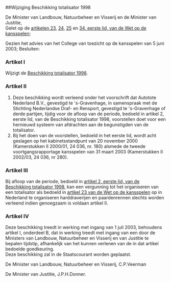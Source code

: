 <meta http-equiv='Content-Type' content='text/html; charset=utf-8' />

##Wijziging Beschikking totalisator 1998

De Minister van Landbouw, Natuurbeheer en Visserij en de Minister van Justitie,  
Gelet op de [artikelen 23](../../../../../../wet/wet/op/de/kansspelen/BWBR0002469/README.md), [24](../../../../../../wet/wet/op/de/kansspelen/BWBR0002469/README.md), [25](../../../../../../wet/wet/op/de/kansspelen/BWBR0002469/README.md) en [34, eerste lid, van de Wet op de kansspelen](../../../../../../wet/wet/op/de/kansspelen/BWBR0002469/README.md);

Gezien het advies van het College van toezicht op de kansspelen van 5 juni 2003;
Besluiten:    

### Artikel  I  

Wijzigt de [Beschikking totalisator 1998](../../../../../../ministeriele-regeling/beschikking/totalisator/1998/BWBR0009736/README.md).   

### Artikel  II  

1.  Deze beschikking wordt verleend onder het voorschrift dat Autotote Nederland B.V., gevestigd te 's-Gravenhage, in samenspraak met de Stichting Nederlandse Draf- en Rensport, gevestigd te 's-Gravenhage of derde partijen, tijdig voor de afloop van de periode, bedoeld in artikel 2, eerste lid, van de Beschikking totalisator 1998, voorstellen doet voor een hernieuwd systeem van afdrachten aan de begunstigden van de totalisator.   
2.  Bij het doen van de voorstellen, bedoeld in het eerste lid, wordt acht geslagen op het kabinetsstandpunt van 20 november 2000 (Kamerstukken II 2000/01, 24 036, nr. 180) alsmede de tweede voortgangsrapportage kansspelen van 31 maart 2003 (Kamerstukken II 2002/03, 24 036, nr 280).   

### Artikel  III  

Bij afloop van de periode, bedoeld in [artikel 2, eerste lid, van de Beschikking totalisator 1998](../../../../../../ministeriele-regeling/beschikking/totalisator/1998/BWBR0009736/README.md), kan een vergunning tot het organiseren van een totalisator als bedoeld in [artikel 23 van de Wet op de kansspelen](../../../../../../wet/wet/op/de/kansspelen/BWBR0002469/README.md) op in Nederland te organiseren harddraverijen en paardenrennen slechts worden verleend indien genoegzaam is voldaan artikel II.  

### Artikel  IV  

Deze beschikking treedt in werking met ingang van 1 juli 2003, behoudens artikel I, onderdeel B, dat in werking treedt met ingang van een door de Ministers van Landbouw, Natuurbeheer en Visserij en van Justitie te bepalen tijdstip, afhankelijk van het kunnen verlenen van de in dat artikel bedoelde goedkeuring.  
Deze beschikking zal in de Staatscourant worden geplaatst.   

De 
Minister van Landbouw, Natuurbeheer en Visserij, 
C.P.Veerman 

De 
Minister van Justitie, 
J.P.H.Donner.    
